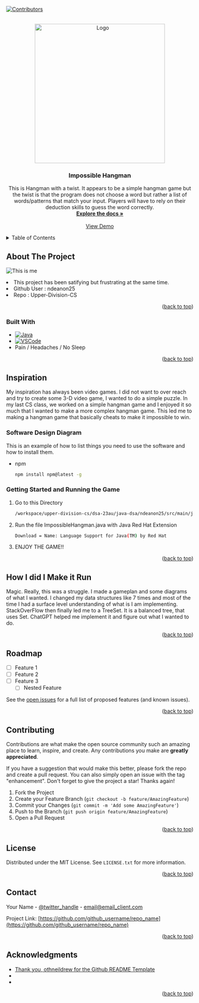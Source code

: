 <!-- Improved compatibility of back to top link: See: https://github.com/othneildrew/Best-README-Template/pull/73 -->
<a name="readme-top"></a>
<!--
*** Thanks for checking out the Best-README-Template. If you have a suggestion
*** that would make this better, please fork the repo and create a pull request
*** or simply open an issue with the tag "enhancement".
*** Don't forget to give the project a star!
*** Thanks again! Now go create something AMAZING! :D
-->



<!-- PROJECT SHIELDS -->
<!--
*** I'm using markdown "reference style" links for readability.
*** Reference links are enclosed in brackets [ ] instead of parentheses ( ).
*** See the bottom of this document for the declaration of the reference variables
*** for contributors-url, forks-url, etc. This is an optional, concise syntax you may use.
*** https://www.markdownguide.org/basic-syntax/#reference-style-links
-->
[![Contributors][contributors-shield]][contributors-url]




<!-- PROJECT LOGO -->
<br />
<div align="center">
  <a href="https://github.com/TheEvergreenStateCollege/upper-division-cs/tree/main/dsa-23au/ndeanon25/src/main/java/com/ndeanon25/FinalProjectDSA">
    <img src="https://cdn-icons-png.flaticon.com/512/2241/2241387.png" alt="Logo" width="350" height="375">
  </a>

<h3 align="center">Impossible Hangman</h3>

  <p align="center">
    This is Hangman with a twist. It appears to be a simple hangman game but the twist is that the program does not choose a word but rather a list of words/patterns that match your input. Players will have to rely on their deduction skills to guess the word correctly.     
    <br />
    <a href="https://github.com/TheEvergreenStateCollege/upper-division-cs/tree/main/dsa-23au/ndeanon25/src/main/java/com/ndeanon25/FinalProjectDSA"><strong>Explore the docs »</strong></a>
    <br />
    <br />
    <a href="https://asciinema.org/a/Oh27ssphaN97A8N0GFRhNdred">View Demo</a>
  </p>
</div>



<!-- TABLE OF CONTENTS -->
<details>
  <summary>Table of Contents</summary>
  <ol>
    <li>
      <a href="#about-the-project">About The Project</a>
      <ul>
        <li><a href="#built-with">Built With</a></li>
      </ul>
    </li>
    <li>
      <a href="#inspiration">Inspiration</a>
      <ul>
        <li><a href="#inspiration">What Inspired Me</a></li>
        <li><a href="#getting-started-and-running-the-game">Getting Started and Running the Game</a></li>
      </ul>
    </li>
    <li><a href="#how-i-did-i-make-it-run">How I did I Make it Run</a></li>
    <li><a href="#roadmap">Roadmap</a></li>
    <li><a href="#contributing">Contributing</a></li>
    <li><a href="#license">License</a></li>
    <li><a href="#contact">Contact</a></li>
    <li><a href="#acknowledgments">Acknowledgments</a></li>
  </ol>
</details>



<!-- ABOUT THE PROJECT -->
## About The Project
![This is me ](https://media4.giphy.com/media/dlMIwDQAxXn1K/giphy.gif?cid=ecf05e4711dc69ae387e4a243fb72b5b87f0ec33491bfff7&ep=v1_user_favorites&rid=giphy.gif&ct=g)
 <li> This project has been satifying but frustrating at the same time. 
 <li> Github User : ndeanon25
 <li> Repo : Upper-Division-CS  
 

<p align="right">(<a href="#readme-top">back to top</a>)</p>



### Built With

* [![Java][Java]][Java-url]
* [![VSCode][VSCode]][VSCode-url]
* Pain / Headaches / No Sleep

<p align="right">(<a href="#readme-top">back to top</a>)</p>



<!-- Inspiration  -->
## Inspiration

My inspiration has always been video games. I did not want to over reach and try to create some 3-D video game, I wanted to do a simple puzzle. In my last CS class, we worked on a simple hangman game and I enjoyed it so much that I wanted to make a more complex hangman game. This led me to making a hangman game that basically cheats to make it impossible to win.  

### Software Design Diagram

This is an example of how to list things you need to use the software and how to install them.
* npm
  ```sh
  npm install npm@latest -g
  ```

### Getting Started and Running the Game

1. Go to this Directory 
   ```sh
   /workspace/upper-division-cs/dsa-23au/java-dsa/ndeanon25/src/main/java/com/ndeanon25/FinalProjectDSA
   ```
2. Run the file ImpossibleHangman.java with Java Red Hat Extension
   ```sh
   Download = Name: Language Support for Java(TM) by Red Hat
   ```
3. ENJOY THE GAME!!
  

<p align="right">(<a href="#readme-top">back to top</a>)</p>



<!-- How I did I Make it Run -->
## How I did I Make it Run

Magic. Really, this was a struggle. I made a gameplan and some diagrams of what I wanted. I changed my data structures like 7 times and most of the time I had a surface level understanding of what is I am implementing. StackOverFlow then finally led me to a TreeSet. It is a balanced tree, that uses Set. ChatGPT helped me implement it and figure out what I wanted to do.   

<p align="right">(<a href="#readme-top">back to top</a>)</p>



<!-- ROADMAP -->
## Roadmap

- [ ] Feature 1
- [ ] Feature 2
- [ ] Feature 3
    - [ ] Nested Feature

See the [open issues](https://github.com/github_username/repo_name/issues) for a full list of proposed features (and known issues).

<p align="right">(<a href="#readme-top">back to top</a>)</p>



<!-- CONTRIBUTING -->
## Contributing

Contributions are what make the open source community such an amazing place to learn, inspire, and create. Any contributions you make are **greatly appreciated**.

If you have a suggestion that would make this better, please fork the repo and create a pull request. You can also simply open an issue with the tag "enhancement".
Don't forget to give the project a star! Thanks again!

1. Fork the Project
2. Create your Feature Branch (`git checkout -b feature/AmazingFeature`)
3. Commit your Changes (`git commit -m 'Add some AmazingFeature'`)
4. Push to the Branch (`git push origin feature/AmazingFeature`)
5. Open a Pull Request

<p align="right">(<a href="#readme-top">back to top</a>)</p>



<!-- LICENSE -->
## License

Distributed under the MIT License. See `LICENSE.txt` for more information.

<p align="right">(<a href="#readme-top">back to top</a>)</p>



<!-- CONTACT -->
## Contact

Your Name - [@twitter_handle](https://twitter.com/twitter_handle) - email@email_client.com

Project Link: [https://github.com/github_username/repo_name](https://github.com/github_username/repo_name)

<p align="right">(<a href="#readme-top">back to top</a>)</p>



<!-- ACKNOWLEDGMENTS -->
## Acknowledgments

* [Thank you, othneildrew for the Github README Template](https://github.com/othneildrew/Best-README-Template/blob/master/BLANK_README.md?plain=1)
* []()
* []()

<p align="right">(<a href="#readme-top">back to top</a>)</p>



<!-- MARKDOWN LINKS & IMAGES -->
<!-- https://www.markdownguide.org/basic-syntax/#reference-style-links -->
[contributors-shield]: https://img.shields.io/badge/github-%23121011.svg?style=for-the-badge&logo=github&logoColor=white
[contributors-url]: https://github.com/ndeanon25
[Java]: https://img.shields.io/badge/java-%23ED8B00.svg?style=for-the-badge&logo=openjdk&logoColor=white
[Java-url]: https://www.java.com/en/
[VSCode]: https://img.shields.io/badge/Visual%20Studio%20Code-0078d7.svg?style=for-the-badge&logo=visual-studio-code&logoColor=white
[VSCode-url]: https://code.visualstudio.com/
